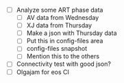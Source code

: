 - [ ] Analyze some ART phase data
  - [ ] AV data from Wednesday
  - [ ] XJ data from Thursday
  - [ ] Make a json with Thursday data
  - [ ] Put this in config-files area
  - [ ] config-files snapshot
  - [ ] Mention this to the others
- [ ] Connectivity test with good json?
- [ ] Olgajam for eos CI
